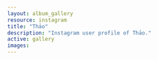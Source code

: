 ```yaml
---
layout: album_gallery
resource: instagram
title: "Thảo"
description: "Instagram user profile of Thảo."
active: gallery
images:
---
```

